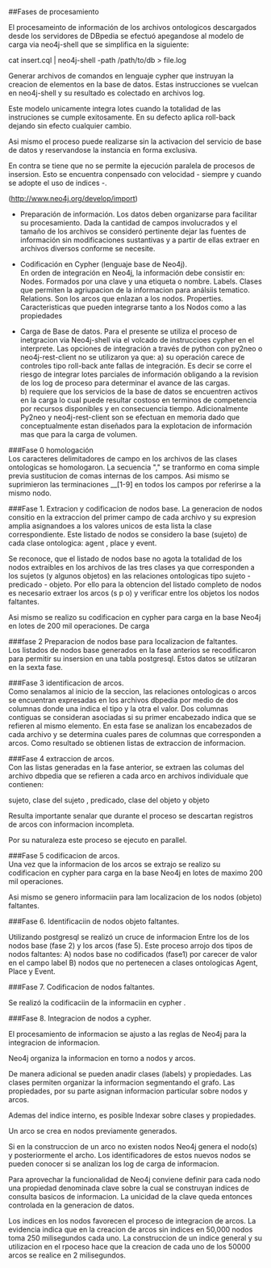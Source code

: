 ##Fases de procesamiento  

El procesameinto de información de los archivos ontologicos descargados desde los servidores de DBpedia se efectuó apegandose al modelo de carga via neo4j-shell que se simplifica en la siguiente:

cat insert.cql | neo4j-shell -path /path/to/db  > file.log

Generar archivos de comandos en lenguaje cypher que instruyan la creacion de elementos en la base de datos. Estas instrucciones se vuelcan en neo4j-shell y su resultado es colectado en archivos log. 

Este modelo unicamente integra lotes cuando la totalidad de las instruciones se cumple exitosamente. En su defecto aplica roll-back dejando sin efecto cualquier cambio.

Asi mismo el proceso puede realizarse sin la activacion del servicio de base de datos y reservandose la instancia en forma exclusiva.

En contra se tiene que no se permite la ejecución paralela de procesos de insersion. Esto se encuentra conpensado con velocidad - siempre y cuando se adopte el uso de indices -.

(http://www.neo4j.org/develop/import) 

* Preparación de información. 
 Los datos deben organizarse para facilitar su procesamiento. Dada la cantidad de campos involucrados y el tamaño de los archivos se consideró pertinente dejar las fuentes de información sin modificaciones sustantivas y  a partir de ellas extraer en archivos diversos conforme se necesite. 
  
* Codificación en Cypher (lenguaje base de Neo4j).  
  En orden de integración en Neo4j, la información debe consistir en:
  Nodes. Formados por una clave y una etiqueta o nombre.
  Labels. Clases que permiten la agriupacion de la informacion para análsiis tematico.
  Relations. Son los arcos que enlazan a los nodos.
  Properties. Caracteristicas que pueden integrarse tanto a los Nodos como a las propiedades   

* Carga de Base de datos. 
  Para el presente se utiliza el proceso de inetgracion via Neo4j-shell via el volcado de instruccioes cypher en el interprete. Las opciones de integración a través de python con py2neo o neo4j-rest-client no se utilizaron ya que: 
  a) su operación carece de controles tipo roll-back ante fallas de integración. Es decir se corre el riesgo de integrar lotes parciales de información obligando a la revision de los log de proceso para determinar el avance de las cargas.  
  b) requiere que los servicios de la base de datos se encuentren activos en la carga lo cual puede resultar costoso en terminos de competencia por recursos disponibles y en consecuencia tiempo. Adicionalmente Py2neo y neo4j-rest-client son se efectuan en memoria dado que conceptualmente estan diseñados para la explotacion de información mas que para la carga de volumen. 

  
###Fase 0 homologación  
Los caracteres  delimitadores de campo en los archivos de las clases ontologicas se homologaron. La secuencia "," se tranformo en coma simple previa sustitucion de comas internas de los campos.   Asi mismo se suprimieron las terminaciones __[1-9] en todos los campos por referirse a la mismo nodo.

###Fase 1. Extracion y codificacion de nodos base.
La generacion de nodos consitio en la extraccion del primer campo de cada archivo y su expresion amplia asignandoes a los valores unicos de esta lista la clase correspondiente. Este listado de nodos se considero la base (sujeto) de cada clase ontologica: agent , place y event.

Se reconoce, que el listado de nodos base no agota la totalidad de los nodos extraibles en los archivos de las tres clases  ya que corresponden  a los sujetos (y algunos objetos) en las  relaciones ontologicas tipo sujeto - predicado - objeto. Por ello para la obtencion del listado completo de nodos es necesario extraer los arcos (s p o) y verificar entre los  objetos los nodos faltantes.

Asi mismo se realizo su codificacion en cypher para carga en la base Neo4j en lotes de 200 mil operaciones. De carga

###fase 2 Preparacion de nodos base para localizacion de faltantes.  
Los listados de nodos base generados en la fase anterios se recodificaron para permitir su insersion en una tabla postgresql. Estos datos se utilzaran en la sexta fase.

###Fase 3 identificacion de arcos.  
Como senalamos al inicio de la seccion, las relaciones ontologicas o arcos se encuentran expresadas en los archivos dbpedia por medio de dos columnas donde una indica el tipo y la otra el valor. Dos columnas contiguas se consideran asociadas si su primer encabezado indica que se refieren al mismo elemento. 
En esta fase se analizan los encabezados de cada archivo y se determina cuales  pares de columnas que corresponden a arcos. Como resultado se obtienen listas de extraccion de informacion.

###Fase 4 extraccion de arcos.  
Con las listas generadas en la fase anterior,  se extraen las columas del archivo dbpedia que se refieren a cada arco en archivos individuale que contienen:

 sujeto, clase del sujeto , predicado, clase del objeto y objeto

Resulta importante senalar que durante el proceso se descartan registros de arcos con informacion incompleta.

Por su naturaleza este proceso se ejecuto en parallel.

###Fase 5 codificacion de arcos.   
Una vez que la informacion de los arcos se extrajo se realizo su codificacion en cypher para carga en la base Neo4j en lotes de maximo 200 mil operaciones.

Asi mismo se genero informaciin para lam localizacion de los nodos (objeto) faltantes.

###Fase 6. Identificaciin de nodos objeto faltantes. 

Utilizando postgresql se realizó un cruce de informacion Entre los de los nodos base (fase 2)  y los arcos  (fase 5). 
Este proceso arrojo dos tipos de nodos faltantes: 
A) nodos base no codificados (fase1) por carecer de valor en el campo label
B) nodos que no pertenecen a clases ontologicas Agent, Place y Event.

###Fase 7. Codificacion de nodos faltantes. 

Se realizó la codificaciin de la informaciin en cypher .

###Fase 8. Integracion de nodos a cypher. 

El procesamiento de informacion se ajusto a las reglas de Neo4j para la integracion de informacion.

Neo4j organiza la informacion en torno a nodos y arcos.

De manera adicional se pueden anadir clases (labels) y propiedades.
Las clases permiten organizar la informacion segmentando el grafo. Las propiedades, por su parte asignan informacion particular sobre nodos y arcos. 

Ademas del indice interno, es posible Indexar sobre clases y propiedades.

Un arco se crea en nodos previamente generados.

Si en la construccion de un arco no existen  nodos Neo4j genera el nodo(s) y posteriormente el archo. Los identificadores de estos nuevos nodos se pueden conocer si se analizan los log de carga de informacion.

Para aprovechar la funcionalidad de Neo4j conviene   definir para cada nodo una propiedad denominada clave sobre la cual se construyan indices de consulta basicos de informacion. La unicidad de la clave queda entonces controlada en la generacion de datos.

Los indices en los nodos favorecen  el proceso de integracion de arcos.
La evidencia indica que  en la creacion de arcos sin indices en 50,000 nodos toma 250 milisegundos cada uno. La construccion de un indice general y su utilizacion en el rpoceso hace que  la creacion de cada uno de los 50000 arcos se realice en 2 milisegundos.

